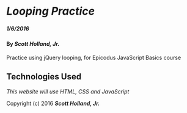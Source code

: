 # _Looping Practice_

##### _1/6/2016_

#### By _**Scott Holland, Jr.**_

Practice using jQuery looping, for Epicodus JavaScript Basics course

## Technologies Used

_This website will use HTML, CSS and JavaScript_

Copyright (c) 2016 **_Scott Holland, Jr._**
